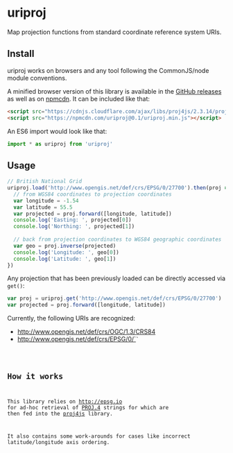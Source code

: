 # uriproj

Map projection functions from standard coordinate reference system URIs.

## Install

uriproj works on browsers and any tool following the CommonJS/node module conventions.

A minified browser version of this library is available in the [GitHub releases](https://github.com/reading-escience-centre/uriproj/releases) as well as on  [npmcdn](https://npmcdn.com/uriproj/). It can be included like that:
```html
<script src="https://cdnjs.cloudflare.com/ajax/libs/proj4js/2.3.14/proj4.js"></script>
<script src="https://npmcdn.com/uriproj@0.1/uriproj.min.js"></script>
```

An ES6 import would look like that:
```js
import * as uriproj from 'uriproj'
```

## Usage

```js
// British National Grid
uriproj.load('http://www.opengis.net/def/crs/EPSG/0/27700').then(proj => {
  // from WGS84 coordinates to projection coordinates
  var longitude = -1.54
  var latitude = 55.5  
  var projected = proj.forward([longitude, latitude])
  console.log('Easting: ', projected[0])
  console.log('Northing: ', projected[1])
  
  // back from projection coordinates to WGS84 geographic coordinates
  var geo = proj.inverse(projected)
  console.log('Longitude: ', geo[0])
  console.log('Latitude: ', geo[1])
})
```

Any projection that has been previously loaded can be directly accessed via `get()`:
```js
var proj = uriproj.get('http://www.opengis.net/def/crs/EPSG/0/27700')
var projected = proj.forward([longitude, latitude])
```

Currently, the following URIs are recognized:

- http://www.opengis.net/def/crs/OGC/1.3/CRS84
- http://www.opengis.net/def/crs/EPSG/0/`<CODE>`

## How it works

This library relies on http://epsg.io for ad-hoc retrieval of [PROJ.4](https://github.com/OSGeo/proj.4) strings for which are then fed into the [proj4js](http://proj4js.org/) library.

It also contains some work-arounds for cases like incorrect latitude/longitude axis ordering.
